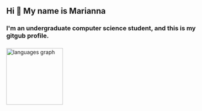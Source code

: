 <h2 align="left">Hi 👋 My name is Marianna </h2>
<h3 align="left">I'm an undergraduate computer science student, and this is my gitgub profile. </h3>

###

<div align="left">
  <img src="https://github-readme-stats.vercel.app/api/top-langs?username=mariannakii&locale=en&hide_title=false&layout=compact&card_width=320&langs_count=5&theme=dracula&hide_border=false" height="150" alt="languages graph"  />
</div>

###
